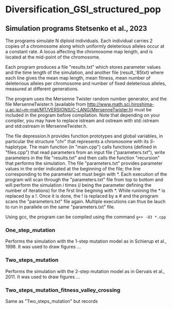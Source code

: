 # Diversification_GSI_structured_pop

## Simulation programs Stetsenko et al., 2023

The programs simulate N diploid individuals. Each individual carries 2 copies of a chromosome along which uniformly deleterious alleles occur at a constant rate. A locus affecting the chromosome 
map length, and is located at the mid-point of the chromosome.

Each program produces a file "results.txt" which stores parameter values and the time length of the simulation, and another file (result_\'85txt) where each line gives the mean map length, mean fitness, mean number of deleterious alleles per chromosome and number of fixed deleterious alleles, measured at different generations.

The program uses the Mersenne Twister random number generator, and the file MersenneTwister.h (available from http://www.math.sci.hiroshima-u.ac.jp/~m-mat/MT/VERSIONS/C-LANG/MersenneTwister.h) must be included in the program before compilation. Note that depending on your compiler, you may have to replace istream and ostream with std::istream and std:ostream in MersenneTwister.h.

The file depression.h provides function prototypes and global variables, in particular the structure "chr" that represents a chromosome with its *S*-haplotype. 
The main function (in "main.cpp") calls functions (defined in "files.cpp") that read parameters from an input file ("parameters.txt"), write parameters in the file "results.txt" and then calls the function "recursion" that performs the simulation. 
The file "parameters.txt" provides parameter values in the order indicated at the beginning of the file; the line corresponding to the parameter set must begin with *.
Each execution of the program will scan through the "parameters.txt" file from top to bottom and will perform the simulation *i* times (*i* being the parameter defining the number of iterations) for the first line begining with *.
While runining the * is replaced by a !.
Once it is done, the ! is replaced by a # and the program scans the "parameters.txt" file again. Multiple executions can thus be lauch to run in parallele on the same "parameters.txt" file. 

Using gcc, the program can be compiled using the command
`g++ -O3 *.cpp`


### One_step_mutation

Performs the simulation with the 1-step mutation model as in Schierup et al., 1998. It was used to draw figures ...

### Two_steps_mutation

Performs the simulation with the 2-step mutation model as in Gervais et al., 2011. It was used to draw figures ...

### Two_steps_mutation_fitness_valley_crossing

Same as "Two_steps_mutation" but records 
